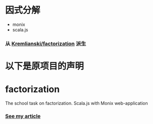 # 因式分解

- monix
- scala.js

### 从 [Kremlianski/factorization](https://github.com/Kremlianski/factorization) 派生

# 以下是原项目的声明

# factorization
The school task on factorization. Scala.js with Monix web-application

### [See my article](http://scalapro.net/scala-js-with-monix-example/)